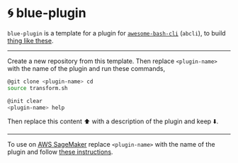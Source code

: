 # 🌀 blue-plugin

`blue-plugin` is a template for a plugin for [`awesome-bash-cli`](https://github.com/kamangir/awesome-bash-cli) (`abcli`), to build [thing like these](https://github.com/kamangir?tab=repositories).

---

Create a new repository from this template. Then replace `<plugin-name>` with the name of the plugin and run these commands,

```bash
@git clone <plugin-name> cd
source transform.sh
```

```bash
@init clear
<plugin-name> help
```

Then replace this content ⬆️ with a description of the plugin and keep ⬇️.

---

To use on [AWS SageMaker](https://aws.amazon.com/sagemaker/) replace `<plugin-name>` with the name of the plugin and follow [these instructions](https://github.com/kamangir/blue-plugin/blob/main/SageMaker.md).
